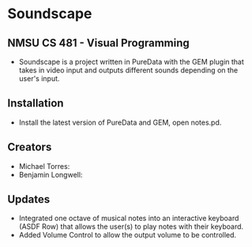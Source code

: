 # Soundscape
## NMSU CS 481 - Visual Programming
- Soundscape is a project written in PureData with the GEM plugin that takes in video input and outputs different sounds depending on the user's input.

## Installation
- Install the latest version of PureData and GEM, open notes.pd.

## Creators
- Michael Torres:
- Benjamin Longwell:

## Updates
- Integrated one octave of musical notes into an interactive keyboard (ASDF Row) that allows the user(s) to play notes with their keyboard.
- Added Volume Control to allow the output volume to be controlled.
